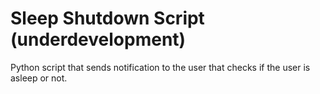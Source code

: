 # Sleep Shutdown Script (underdevelopment)
Python script that sends notification to the user that checks if the user is asleep or not.
